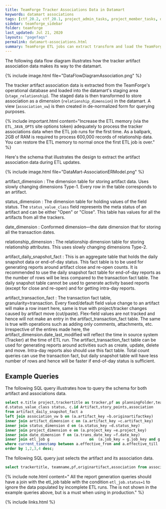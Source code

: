 ```yaml
---
title: TeamForge Tracker Associations Data in Datamart
keywords: datamart associations
tags: [ctf_20.2, ctf_20.1, project_admin_tasks, project_member_tasks, datamart, reports, etl]
sidebar: teamforge_sidebar
folder: teamforge
last_updated: Jul 21, 2020
layouts: "pagefaqs"
permalink: datamart-associations.html
summary: TeamForge ETL jobs can extract transform and load the TeamForge tracker association data to the datamart for reporting purposes.  
---
```

<!-- [artf396880] Add wiki documentation on associations capability in Datamart -->

The following data flow diagram illustrates how the tracker artifact association data makes its way to the datamart.

{% include image.html file="DataFlowDiagramAssociation.png" %}

The tracker artifact association data is extracted from the TeamForge's operational database and loaded into the datamart's staging area (`stage_relationship`). The staged data is then transformed to store association as a dimension (`relationship_dimension`) in the datamart. A view (`association_vw`) is then created in de-normalized form for querying purposes.

<!-- Artifact artf414000 : Document-Association in Datamart -->
{% include important.html content="Increase the ETL memory (via the `ETL_JAVA_OPTS` site options token) adequately to process the tracker associations data when the ETL job runs for the first time. As a ballpark, 2GB of RAM is required to process 600,000 records of relationship data. You can restore the ETL memory to normal once the first ETL job is over." %}

Here's the schema that illustrates the design to extract the artifact association data during ETL updates. 

{% include image.html file="DataMart-AssociationERModel.png" %}

artifact_dimension
: The dimension table for storing artifact data. Uses slowly changing dimensions Type-1. Every row in the table corresponds to an artifact.

status_dimension
: The dimension table for holding values of the field status. The `status_value_class` field represents the meta status of an artifact and can be either "Open" or "Close". This table has values for all the artifacts from all the trackers.

date_dimension
: Conformed dimension—the date dimension that for storing all the transaction dates.

relationship_dimension
: The relationship dimension table for storing relationship attributes. This uses slowly changing dimensions Type-2.

artifact_daily_snapshot_fact
: This is an aggregate table that holds the daily snapshot data or end-of-day status. This fact table is to be used for generating reports around artifact close and re-open counts. It is recommended to use the daily snapshot fact table for end-of-day reports as the number of rows will be less compared to the transaction fact table. The daily snapshot table cannot be used to generate activity based reports (except for close and re-open) and for getting intra-day reports.

artifact_transaction_fact
: The transaction fact table, granularity=transaction. Every fixed/default field value change to an artifact will make a row insert here, same is true with project/tracker changes caused by artifact move (cut/paste). Flex-field values are not tracked and hence will not make an entry in the artifact_transaction_fact table. The same is true with operations such as adding only comments, attachments, etc. Irrespective of the entires made here, the artifact_dimension.date_last_modified will reflect the time in source system (Tracker) at the time of ETL run. The artifact_transaction_fact table can be used for generating reports around activities such as create, update, delete and move. Intra-day reports also should use this fact table. Total count queries can use the transaction fact, but daily snapshot table will have less number of rows and hence will be faster if end-of-day status is sufficient.

## Example Queries

The following SQL query illustrates how to query the schema for both artifact and associations data. 

```sql
select e.title project,trackertitle as tracker,pf as planningFolder,teamname,c.ID ArtifactId ,date_of_trans as ArtifactTxnDate,
d.status_value_class status, c.id Artifact,story_points,association
from artifact_daily_snapshot_fact a
left join association_vw b on (a.artifact_key =b.originartifactkey)
inner join artifact_dimension c on (a.artifact_key =c.artifact_key)
inner join status_dimension d on (a.status_key =d.status_key)
inner join project_dimension e on (a.project_key =e.project_key)
inner join date_dimension f on (a.trans_date_key =f.date_key)
inner join etl_job g                  on  (a.job_key = g.job_key and g.status = 1)
where current_timestamp between a.effective_from and a.effective_till
order by 1,2,3,4 desc;
````

The following SQL query just selects the artifact and its association data. 
```sql
select trackertitle, teamname,pf,originartifact,association from association_vw
````

{% include note.html content=" All the report generation queries should have a join with the etl_job table with the condition `etl_job.status=1` to ignore the data populated by incomplete ETL runs. The is not shown in the example queries above, but is a must when using in production." %}



{% include links.html %}
